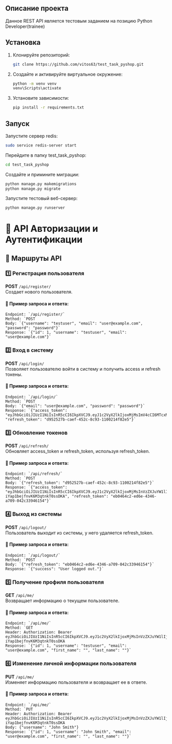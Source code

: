 ## Описание проекта

Данное REST API является тестовым заданием на позицию Python Developer(trainee) 

## Установка


1. Клонируйте репозиторий:

    ```bash
    git clone https://github.com/vitos63/test_task_pyshop.git
    ```

2. Создайте и активируйте виртуальное окружение:

    ```bash
    python -m venv venv
    venv\Scripts\activate 
    ```

3. Установите зависимости:

    ```bash
    pip install -r requirements.txt
    ```

## Запуск

Запустите сервер redis:

```bash
sudo service redis-server start
```

Перейдите в папку test_task_pyshop:

```bash
cd test_task_pyshop
```

Создайте и примините миграции:

```bash
python manage.py makemigrations
python manage.py migrate
```

Запустите тестовый веб-сервер:

```bash
python manage.py runserver
```

# 📌 API Авторизации и Аутентификации

## 📂 Маршруты API

### 1️⃣ Регистрация пользователя  
**POST** `/api/register/`  
Создает нового пользователя.

#### 🔹 Пример запроса и ответа:
```
Endpoint: `/api/register/`
Method: `POST
Body: `{"username": "testuser", "email": "user@example.com", "password": "password"}`
Response: `{"id": 1, "username": "testuser", "email": "user@example.com"}`
```

### 2️⃣ Вход в систему  
**POST** `/api/login/`  
Позволяет пользователю войти в систему и получить access и refresh токены.  

#### 🔹 Пример запроса и ответа:
```
Endpoint: `/api/login/`
Method: `POST
Body: `{"email": "user@example.com", "password": "password"}`
Response: `{"access_token": "eyJhbGciOiJIUzI1NiIsInR5cCI6IkpXVCJ9.eyJ1c2VyX2lkIjoxMjMsImV4cCI6MTcxMjE0NTk0NiwiaWF0IjoxNzEyMTQ1OTE2fQ.KX6LM66tC3p3bUCdkWRQkPvariP8tzUfWd8Z13akCPY", "refresh_token": "d952527b-caef-452c-8c93-1100214f82e5"}`
```

### 3️⃣ Обновление токенов  
**POST** `/api/refresh/`  
Обновляет access_token и refresh_token, используя refresh_token.

#### 🔹 Пример запроса и ответа:
```
Endpoint: `/api/refresh/`
Method: `POST
Body: `{"refresh_token": "d952527b-caef-452c-8c93-1100214f82e5"}`
Response: `{"access_token": "eyJhbGciOiJIUzI1NiIsInR5cCI6IkpXVCJ9.eyJ1c2VyX2lkIjoxMjMsInVzZXJuYW1lIjoiZXhhbXBsZVVzZXIiLCJleHAiOjE3MTIxNDYxNDd9.zKobBlRuOiJSxCmi-iYap1bejfnvK6M3qtnkT0ssDKA", "refresh_token": "eb0464c2-ed6e-4346-a709-042c33946154"}`
```

### 4️⃣ Выход из системы  
**POST** `/api/logout/`  
Пользователь выходит из системы, у него удаляется refresh_token.

#### 🔹 Пример запроса и ответа:
```
Endpoint: `/api/logout/`
Method: `POST
Body: `{"refresh_token": "eb0464c2-ed6e-4346-a709-042c33946154"}`
Response: `{"success": "User logged out."}`
```

### 5️⃣ Получение профиля пользователя  
**GET** `/api/me/`  
Возвращает информацию о текущем пользователе.

#### 🔹 Пример запроса и ответа:
```
Endpoint: `/api/me/`
Method: `GET
Header: Authorization: Bearer eyJhbGciOiJIUzI1NiIsInR5cCI6IkpXVCJ9.eyJ1c2VyX2lkIjoxMjMsInVzZXJuYW1lIjoiZXhhbXBsZVVzZXIiLCJleHAiOjE3MTIxNDYxNDd9.zKobBlRuOiJSxCmi-iYap1bejfnvK6M3qtnkT0ssDKA
Response: `{"id": 1, "username": "testuser", "email": "user@example.com", "first_name": "", "last_name": ""}`
```

### 6️⃣ Изменение личной информации пользователя
**PUT** `/api/me/`  
Изменяет информацию пользователя и возвращает ее в ответе.

#### 🔹 Пример запроса и ответа:
```
Endpoint: `/api/me/`
Method: `PUT
Header: Authorization: Bearer eyJhbGciOiJIUzI1NiIsInR5cCI6IkpXVCJ9.eyJ1c2VyX2lkIjoxMjMsInVzZXJuYW1lIjoiZXhhbXBsZVVzZXIiLCJleHAiOjE3MTIxNDYxNDd9.zKobBlRuOiJSxCmi-iYap1bejfnvK6M3qtnkT0ssDKA
Body: {"username": "John Smith"}
Response: `{"id": 1, "username": "John Smith", "email": "user@example.com", "first_name": "", "last_name": ""}`
```
